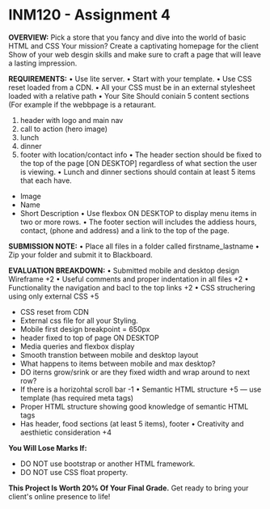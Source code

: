 # INM120 - Assignment 4

**OVERVIEW:**
Pick a store that you fancy and dive into the world of basic HTML and CSS Your mission?
Create a captivating homepage for the client Show of your web desgin skills and make 
sure to craft a page that will leave a lasting impression.

**REQUIREMENTS:**
• Use lite server.
• Start with your template.
• Use CSS reset loaded from a CDN.
• All your CSS must be in an external stylesheet loaded with a relative path
• Your Site Should coniain 5 content sections (For example if the webbpage is a
retaurant.
1. header with logo and main nav
2. call to action (hero image)
3. lunch
4. dinner
5. footer with location/contact info
• The header section should be fixed to the top of the page [ON DESKTOP]
regardless of what section the user is viewing.
• Lunch and dinner sections should contain at least 5 items that each have.
- Image
- Name
- Short Description
• Use flexbox ON DESKTOP to display menu items in two or more rows.
• The footer section will includes the addiess hours, contact, (phone
and address) and a link to the top of the page.

**SUBMISSION NOTE:**
• Place all files in a folder called firstname_lastname
• Zip your folder and submit it to Blackboard.

**EVALUATION BREAKDOWN:**
• Submitted mobile and desktop design Wireframe +2
• Useful comments and proper indentation in all files +2
• Functionality the navigation and bacl to the top links +2
• CSS struchering using only external CSS +5
- CSS reset from CDN
- External css file for all your Styling.
- Mobile first design breakpoint = 650px
- header fixed to top of page ON DESKTOP
- Media queries and flexbox display
- Smooth transtion between mobile and desktop layout
- What happens to items between mobile and max desktop?
- DO iterns grow/srink or are they fixed width and wrap around to next
row?
- If there is a horizohtal scroll bar -1
• Semantic HTML structure +5
— use template (has required meta tags)
- Proper HTML structure showing good knowledge of semantic HTML tags
- Has header, food sections (at least 5 items), footer
• Creativity and aesthietic consideration +4

**You Will Lose Marks If:**
- DO NOT use bootstrap or another HTML framework.
- DO NOT use CSS float property.
  
**This Project Is Worth 20% Of Your Final Grade.**
Get ready to bring your client's online presence to life!

